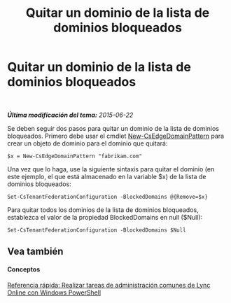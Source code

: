 ﻿---
title: Quitar un dominio de la lista de dominios bloqueados
TOCTitle: Quitar un dominio de la lista de dominios bloqueados
ms:assetid: a11ea475-bb8b-44be-a5a5-4abb2fed42b8
ms:mtpsurl: https://technet.microsoft.com/es-es/library/Dn362830(v=OCS.15)
ms:contentKeyID: 56271332
ms.date: 06/02/2017
mtps_version: v=OCS.15
ms.translationtype: HT
---

# Quitar un dominio de la lista de dominios bloqueados

 

_**Última modificación del tema:** 2015-06-22_

Se deben seguir dos pasos para quitar un dominio de la lista de dominios bloqueados. Primero debe usar el cmdlet [New-CsEdgeDomainPattern](new-csedgedomainpattern.md) para crear un objeto de dominio para el dominio que quitará:

    $x = New-CsEdgeDomainPattern "fabrikam.com"

Una vez que lo haga, use la siguiente sintaxis para quitar el dominio (en este ejemplo, el que está almacenado en la variable $x) de la lista de dominios bloqueados:

    Set-CsTenantFederationConfiguration -BlockedDomains @{Remove=$x}

Para quitar todos los dominios de la lista de dominios bloqueados, establezca el valor de la propiedad BlockedDomains en null ($Null):

    Set-CsTenantFederationConfiguration -BlockedDomains $Null

## Vea también

#### Conceptos

[Referencia rápida: Realizar tareas de administración comunes de Lync Online con Windows PowerShell](quick-reference-using-windows-powershell-to-do-common-skype-for-business-online-management-tasks.md)

